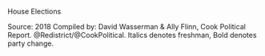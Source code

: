 House Elections

Source: 2018 Compiled by: David Wasserman & Ally Flinn, Cook Political Report. @Redistrict/@CookPolitical. Italics denotes freshman, Bold denotes party change.